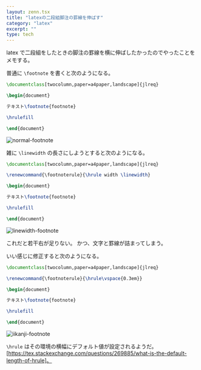 ```yaml
---
layout: zenn.tsx
title: "latexの二段組脚注の罫線を伸ばす"
category: "latex"
excerpt: ""
type: tech
---
```


latex で二段組をしたときの脚注の罫線を横に伸ばしたかったのでやったことをメモする。

普通に `\footnote` を書くと次のようになる。

```latex
\documentclass[twocolumn,paper=a4paper,landscape]{jlreq}

\begin{document}

テキスト\footnote{footnote}

\hrulefill

\end{document}
```

![normal-footnote](https://i.gyazo.com/8049505c6e361d5079ad9b0d66c221a9.png)

雑に `\linewidth` の長さにしようとすると次のようになる。

```latex
\documentclass[twocolumn,paper=a4paper,landscape]{jlreq}

\renewcommand{\footnoterule}{\hrule width \linewidth}

\begin{document}

テキスト\footnote{footnote}

\hrulefill

\end{document}
```

![linewidth-footnote](https://i.gyazo.com/7e948ee33298cd83ee082dfa18afdda4.png)

これだと若干右が足りない。
かつ、文字と罫線が詰まってしまう。

いい感じに修正すると次のようになる。

```latex
\documentclass[twocolumn,paper=a4paper,landscape]{jlreq}

\renewcommand{\footnoterule}{\hrule\vspace{0.3em}}

\begin{document}

テキスト\footnote{footnote}

\hrulefill

\end{document}
```

![iikanji-footnote](https://i.gyazo.com/8f560757f189a354c0cf48c3929bb8a1.png)

`\hrule` はその環境の横幅にデフォルト値が設定されるようだ。[https://tex.stackexchange.com/questions/269885/what-is-the-default-length-of-hrule]。

